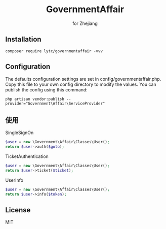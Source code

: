 <h1 align="center"> GovernmentAffair </h1>

<p align="center"> for Zhejiang</p>


## Installation

```shell
composer require lytc/governmentaffair -vvv
```
## Configuration
The defaults configuration settings are set in config/governmentaffair.php. Copy this file to your own config directory to modify the values. You can publish the config using this command:
```shell
php artisan vendor:publish --provider="Government\Affair\ServiceProvider"
```
## 使用
SingleSignOn
```php
$user = new \Government\Affair\Classes\User();
return $user->auth($goto);
```
TicketAuthentication
```php
$user = new \Government\Affair\Classes\User();
return $user->ticket($ticket);
```
UserInfo
```php
$user = new \Government\Affair\Classes\User();
return $user->info($token);
```
## License

MIT
